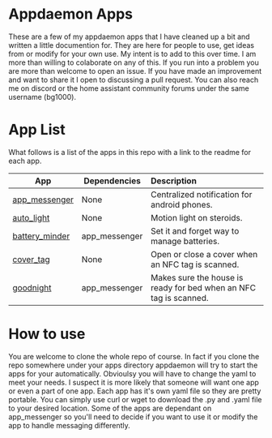 #  Appdaemon Apps

These are a few of my appdaemon apps that I have cleaned up a bit and written a little documention for.  They are here for people to use, get ideas from or modify for your own use.  My intent is to add to this over time. I am more than willing to colaborate on any of this.  If you run into a problem you are more than welcome to open an issue.  If you have made an improvement and want to share it I open to discussing a pull request. You can also reach me on discord or the home assistant community forums under the same username (bg1000).

# App List

What follows is a list of the apps in this repo with a link to the readme for each app.


| App           | Dependencies  | Description                                            |
| ----------------|---------------|:-------------------------------------------------------|
| [app_messenger](/app_messenger/readme.md)  | None | Centralized notification for android phones.|
| [auto_light](/auto_light/readme.md)      | None      |  Motion light on steroids.|
| [battery_minder](/battery_minder/readme.md) |   app_messenger   |    Set it and forget way to manage batteries.  |
| [cover_tag](/cover_tag/readme.md) |None |Open or close a cover when an NFC tag is scanned. |
| [goodnight](/goodnight/readme.md) | app_messenger | Makes sure the house is ready for bed when an NFC tag is scanned.

# How to use

You are welcome to clone the whole repo of course.  In fact if you clone the repo somewhere under your apps directory appdaemon will try to start the apps for your automatically.  Obvioulsy you will have to change the yaml to meet your needs.  I suspect it is more likely that someone will want one app or even a part of one app.  Each app has it's own yaml file so they are pretty portable.  You can simply use curl or wget to download the .py and .yaml file to your desired location.  Some of the apps are dependant on app_messenger so you'll need to decide if you want to use it or modify the app to handle messaging differently.
